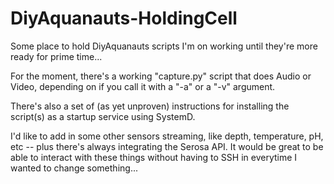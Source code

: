 # DiyAquanauts-HoldingCell
Some place to hold DiyAquanauts scripts I'm on working until they're more ready for prime time...

For the moment, there's a working "capture.py" script that does Audio or Video, depending on if you call it with a "-a" or a "-v" argument.

There's also a set of (as yet unproven) instructions for installing the script(s) as a startup service using SystemD.

I'd like to add in some other sensors streaming, like depth, temperature, pH, etc -- plus there's always integrating the Serosa API.  It would be great to be able to interact with these things without having to SSH in everytime I wanted to change something...
